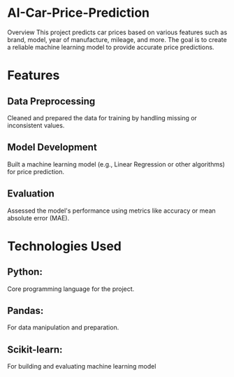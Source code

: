 # AI-Car-Price-Prediction
Overview
This project predicts car prices based on various features such as brand, model, year of manufacture, mileage, and more. The goal is to create a reliable machine learning model to provide accurate price predictions.

# Features
## Data Preprocessing 
 Cleaned and prepared the data for training by handling missing or inconsistent values.
## Model Development
 Built a machine learning model (e.g., Linear Regression or other algorithms) for price prediction.
## Evaluation
 Assessed the model's performance using metrics like accuracy or mean absolute error (MAE).
# Technologies Used
## Python:
 Core programming language for the project.
## Pandas: 
 For data manipulation and preparation.
## Scikit-learn: 
 For building and evaluating machine learning model
